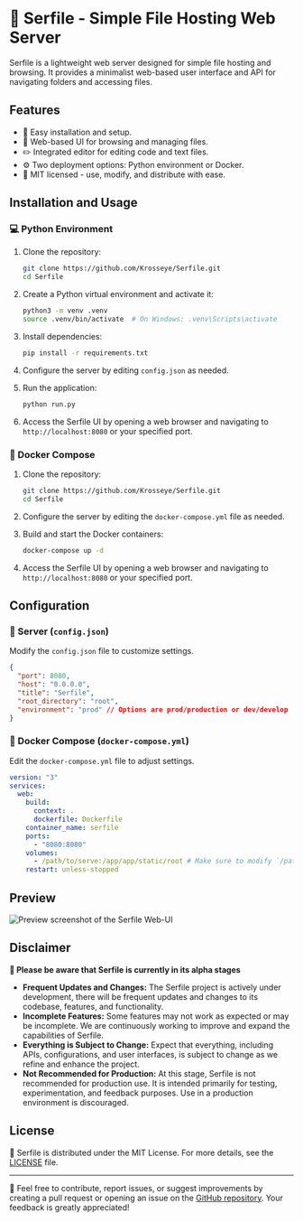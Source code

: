 # :ocean: Serfile - Simple File Hosting Web Server

Serfile is a lightweight web server designed for simple file hosting and browsing. It provides a minimalist web-based user interface and API for navigating folders and accessing files.

## Features

- :rocket: Easy installation and setup.
- :file_folder: Web-based UI for browsing and managing files.
- :pencil2: Integrated editor for editing code and text files.
- :gear: Two deployment options: Python environment or Docker.
- :scroll: MIT licensed - use, modify, and distribute with ease.

## Installation and Usage

### :computer: Python Environment

1. Clone the repository:

   ```bash
   git clone https://github.com/Krosseye/Serfile.git
   cd Serfile
   ```

2. Create a Python virtual environment and activate it:

   ```bash
   python3 -m venv .venv
   source .venv/bin/activate  # On Windows: .venv\Scripts\activate
   ```

3. Install dependencies:

   ```bash
   pip install -r requirements.txt
   ```

4. Configure the server by editing `config.json` as needed.
5. Run the application:

   ```bash
   python run.py
   ```

6. Access the Serfile UI by opening a web browser and navigating to `http://localhost:8080` or your specified port.

### :whale: Docker Compose

1. Clone the repository:

   ```bash
   git clone https://github.com/Krosseye/Serfile.git
   cd Serfile
   ```

2. Configure the server by editing the `docker-compose.yml` file as needed.
3. Build and start the Docker containers:

   ```bash
   docker-compose up -d
   ```

4. Access the Serfile UI by opening a web browser and navigating to `http://localhost:8080` or your specified port.

## Configuration

### :wrench: Server (`config.json`)

Modify the `config.json` file to customize settings.

```json
{
  "port": 8080,
  "host": "0.0.0.0",
  "title": "Serfile",
  "root_directory": "root",
  "environment": "prod" // Options are prod/production or dev/develop
}
```

### :whale2: Docker Compose (`docker-compose.yml`)

Edit the `docker-compose.yml` file to adjust settings.

```yaml
version: "3"
services:
  web:
    build:
      context: .
      dockerfile: Dockerfile
    container_name: serfile
    ports:
      - "8080:8080"
    volumes:
      - /path/to/serve:/app/app/static/root # Make sure to modify `/path/to/serve`
    restart: unless-stopped
```

## Preview

![Preview screenshot of the Serfile Web-UI](https://i.ibb.co/CnZj4z1/01-Serfile-0-10-4.png)

## Disclaimer

**:construction: Please be aware that Serfile is currently in its alpha stages**

- **Frequent Updates and Changes:** The Serfile project is actively under development, there will be frequent updates and changes to its codebase, features, and functionality.
- **Incomplete Features:** Some features may not work as expected or may be incomplete. We are continuously working to improve and expand the capabilities of Serfile.
- **Everything is Subject to Change:** Expect that everything, including APIs, configurations, and user interfaces, is subject to change as we refine and enhance the project.
- **Not Recommended for Production:** At this stage, Serfile is not recommended for production use. It is intended primarily for testing, experimentation, and feedback purposes. Use in a production environment is discouraged.

## License

:page_with_curl: Serfile is distributed under the MIT License. For more details, see the [LICENSE](LICENSE) file.

---

:speech_balloon: Feel free to contribute, report issues, or suggest improvements by creating a pull request or opening an issue on the [GitHub repository](https://github.com/Krosseye/Serfile). Your feedback is greatly appreciated!
